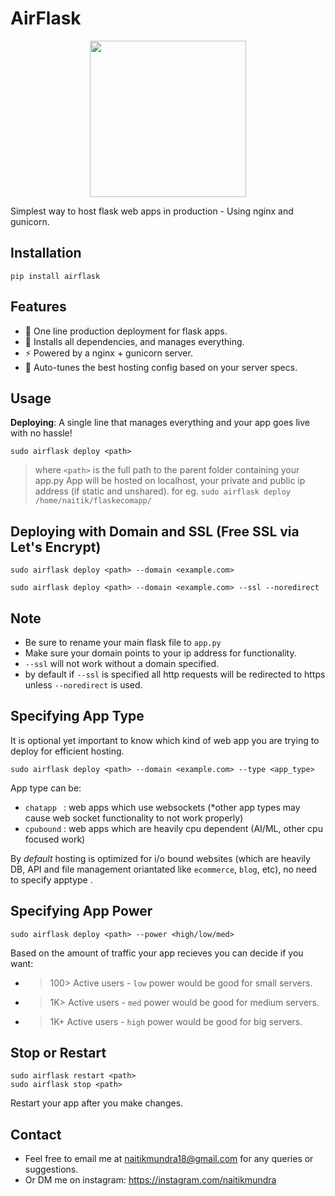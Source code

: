 # AirFlask

<p align="center">
  <img src="https://github.com/user-attachments/assets/73f561cb-74aa-428e-be29-08694574dc2e" width="250" height="250">
</p>

Simplest way to host flask web apps in production - Using nginx and gunicorn.

## Installation
```
pip install airflask
```

## Features
- 🚀 One line production deployment for flask apps. 
- 🔧 Installs all dependencies, and manages everything. 
- ⚡ Powered by a nginx + gunicorn server.
- 🤖 Auto-tunes the best hosting config based on your server specs.


## Usage
**Deploying**: A single line that manages everything and your app goes live with no hassle!

```
sudo airflask deploy <path>
```
> where `<path>` is the full path to the parent folder containing your app.py
> App will be hosted on localhost, your private and public ip address (if static and unshared).
> for eg. `sudo airflask deploy /home/naitik/flaskecomapp/`

## Deploying with Domain and SSL (Free SSL via Let's Encrypt)

```
sudo airflask deploy <path> --domain <example.com>
```

```
sudo airflask deploy <path> --domain <example.com> --ssl --noredirect
```

## Note
- Be sure to rename your main flask file to `app.py`
- Make sure your domain points to your ip address for functionality.
- `--ssl` will not work without a domain specified.
- by default if `--ssl` is specified all http requests will be redirected to https unless `--noredirect` is used.

## Specifying App Type
It is optional yet important to know which kind of web app you are trying to deploy for efficient hosting.

```
sudo airflask deploy <path> --domain <example.com> --type <app_type>
```
App type can be:
- `chatapp ` : web apps which use websockets (*other app types may cause web socket functionality to not work properly)
- `cpubound` : web apps which are heavily cpu dependent (AI/ML, other cpu focused work)

By *default* hosting is optimized for i/o bound websites (which are heavily DB, API and file management oriantated like `ecommerce`, `blog`, etc), no need to specify apptype .

## Specifying App Power

```
sudo airflask deploy <path> --power <high/low/med>
```
Based on the amount of traffic your app recieves you can decide if you want:
- >100> Active users - `low` power would be good for small servers.
- >1K> Active users - `med` power would be good for medium servers.
- >1K+ Active users - `high` power would be good for big servers.

## Stop or Restart
```
sudo airflask restart <path>
sudo airflask stop <path>
```
Restart your app after you make changes.

## Contact
- Feel free to email me at  naitikmundra18@gmail.com for any queries or suggestions.
- Or DM me on instagram: https://instagram.com/naitikmundra





